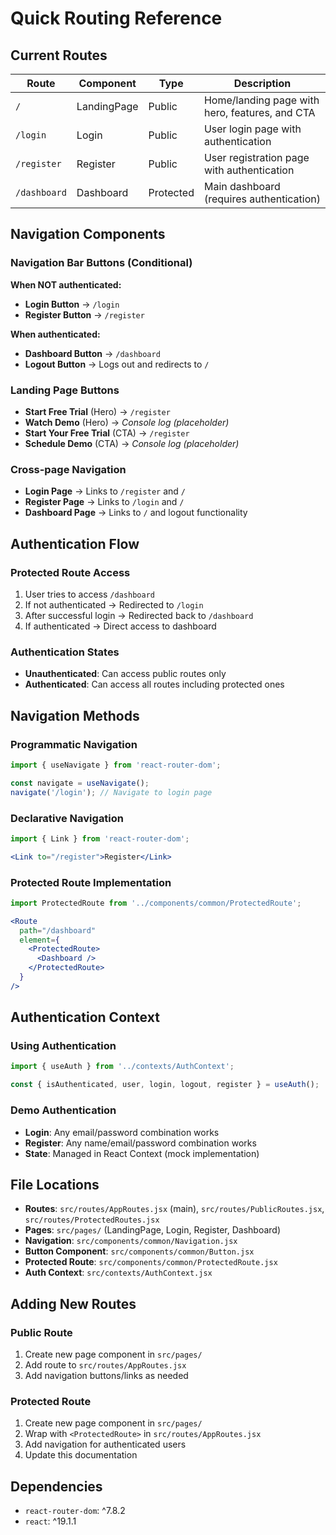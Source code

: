 # Quick Routing Reference

## Current Routes

| Route | Component | Type | Description |
|-------|-----------|------|-------------|
| `/` | LandingPage | Public | Home/landing page with hero, features, and CTA |
| `/login` | Login | Public | User login page with authentication |
| `/register` | Register | Public | User registration page with authentication |
| `/dashboard` | Dashboard | Protected | Main dashboard (requires authentication) |

## Navigation Components

### Navigation Bar Buttons (Conditional)
**When NOT authenticated:**
- **Login Button** → `/login`
- **Register Button** → `/register`

**When authenticated:**
- **Dashboard Button** → `/dashboard`
- **Logout Button** → Logs out and redirects to `/`

### Landing Page Buttons
- **Start Free Trial** (Hero) → `/register`
- **Watch Demo** (Hero) → *Console log (placeholder)*
- **Start Your Free Trial** (CTA) → `/register`
- **Schedule Demo** (CTA) → *Console log (placeholder)*

### Cross-page Navigation
- **Login Page** → Links to `/register` and `/`
- **Register Page** → Links to `/login` and `/`
- **Dashboard Page** → Links to `/` and logout functionality

## Authentication Flow

### Protected Route Access
1. User tries to access `/dashboard`
2. If not authenticated → Redirected to `/login`
3. After successful login → Redirected back to `/dashboard`
4. If authenticated → Direct access to dashboard

### Authentication States
- **Unauthenticated**: Can access public routes only
- **Authenticated**: Can access all routes including protected ones

## Navigation Methods

### Programmatic Navigation
```jsx
import { useNavigate } from 'react-router-dom';

const navigate = useNavigate();
navigate('/login'); // Navigate to login page
```

### Declarative Navigation
```jsx
import { Link } from 'react-router-dom';

<Link to="/register">Register</Link>
```

### Protected Route Implementation
```jsx
import ProtectedRoute from '../components/common/ProtectedRoute';

<Route 
  path="/dashboard" 
  element={
    <ProtectedRoute>
      <Dashboard />
    </ProtectedRoute>
  } 
/>
```

## Authentication Context

### Using Authentication
```jsx
import { useAuth } from '../contexts/AuthContext';

const { isAuthenticated, user, login, logout, register } = useAuth();
```

### Demo Authentication
- **Login**: Any email/password combination works
- **Register**: Any name/email/password combination works
- **State**: Managed in React Context (mock implementation)

## File Locations

- **Routes**: `src/routes/AppRoutes.jsx` (main), `src/routes/PublicRoutes.jsx`, `src/routes/ProtectedRoutes.jsx`
- **Pages**: `src/pages/` (LandingPage, Login, Register, Dashboard)
- **Navigation**: `src/components/common/Navigation.jsx`
- **Button Component**: `src/components/common/Button.jsx`
- **Protected Route**: `src/components/common/ProtectedRoute.jsx`
- **Auth Context**: `src/contexts/AuthContext.jsx`

## Adding New Routes

### Public Route
1. Create new page component in `src/pages/`
2. Add route to `src/routes/AppRoutes.jsx`
3. Add navigation buttons/links as needed

### Protected Route
1. Create new page component in `src/pages/`
2. Wrap with `<ProtectedRoute>` in `src/routes/AppRoutes.jsx`
3. Add navigation for authenticated users
4. Update this documentation

## Dependencies

- `react-router-dom`: ^7.8.2
- `react`: ^19.1.1
